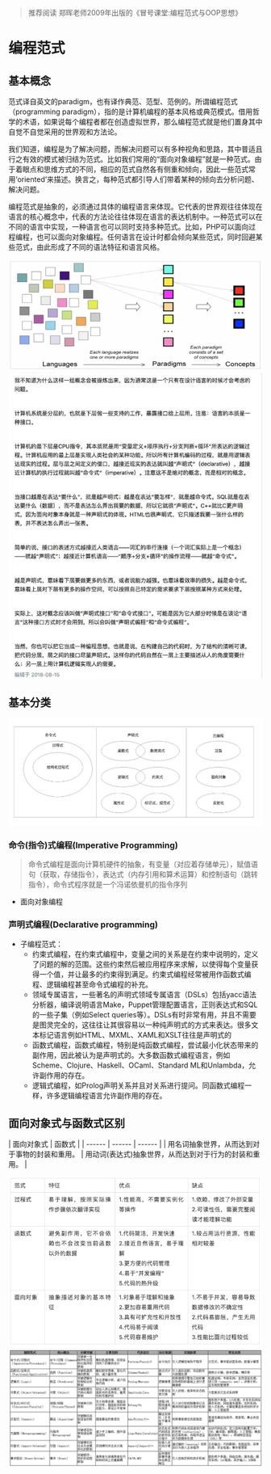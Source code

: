 > 推荐阅读 郑晖老师2009年出版的《冒号课堂:编程范式与OOP思想》

# 编程范式

## 基本概念
 范式译自英文的paradigm，也有译作典范、范型、范例的。所谓编程范式（programming paradigm），指的是计算机编程的基本风格或典范模式。借用哲学的术语，如果说每个编程者都在创造虚拟世界，那么编程范式就是他们置身其中自觉不自觉采用的世界观和方法论。

 我们知道，编程是为了解决问题，而解决问题可以有多种视角和思路，其中普适且行之有效的模式被归结为范式。比如我们常用的“面向对象编程”就是一种范式。由于着眼点和思维方式的不同，相应的范式自然各有侧重和倾向，因此一些范式常用‘oriented’来描述。换言之，每种范式都引导人们带着某种的倾向去分析问题、解决问题。

 编程范式是抽象的，必须通过具体的编程语言来体现。它代表的世界观往往体现在语言的核心概念中，代表的方法论往往体现在语言的表达机制中。一种范式可以在不同的语言中实现，一种语言也可以同时支持多种范式。比如，PHP可以面向过程编程，也可以面向对象编程。任何语言在设计时都会倾向某些范式，同时回避某些范式，由此形成了不同的语法特征和语言风格。

![编程语言与范式关系](./编程语言与范式关系.jpg)
![了解编程范式](./了解编程范式.jpg)


## 基本分类
![编程范式](./编程范式.jpg)

### **命令(指令)式编程(Imperative Programming)**
> 命令式编程是面向计算机硬件的抽象，有变量（对应着存储单元），赋值语句（获取，存储指令），表达式（内存引用和算术运算）和控制语句（跳转指令），命令式程序就是一个冯诺依曼机的指令序列
- 面向对象编程

### **声明式编程(Declarative programming)**
- 子编程范式：
    - 约束式编程，在约束式编程中，变量之间的关系是在约束中说明的，定义了问题的解的范围。这些约束然后被应用程序来求解，以使得每个变量获得一个值，并让最多的约束得到满足。约束式编程经常被用作函数式编程、逻辑编程甚至命令式编程的补充。
    - 领域专属语言，一些著名的声明式领域专属语言（DSLs）包括yacc语法分析器，编译说明语言Make，Puppet管理配置语言，正则表达式和SQL的一些子集（例如Select queries等）。DSLs有时非常有用，并且不需要是图灵完全的，这往往让其很容易以一种纯声明式的方式来表达。很多文本标记语言例如HTML、MXML、XAML和XSLT往往是声明式的
    - 函数式编程，函数式编程，特别是纯函数式编程，尝试最小化状态带来的副作用，因此被认为是声明式的。大多数函数式编程语言，例如Scheme、Clojure、Haskell、OCaml、Standard ML和Unlambda，允许副作用的存在。
    - 逻辑式编程，如Prolog声明关系并且对关系进行提问。同函数式编程一样，许多逻辑编程语言允许副作用的存在。




## 面向对象式与函数式区别

| 面向对象式 | 函数式 |
| ------ | ------ | ------ |
| 用名词抽象世界，从而达到对于事物的封装和重用。 | 用动词(表达式)抽象世界，从而达到对于行为的封装和重用。 |

![常用范式对比](./常用范式对比.jpg)
![常用范式对比](./contrast-of-programming-paradigms.png)

